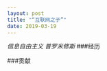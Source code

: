 ```yaml
---
layout: post
title: "“互联网之子”"
date: 2019-03-19
---
```

*信息自由主义* *普罗米修斯*
###经历

###贡献

&#160;&#160;&#160;&#160;&#160;&#160;
